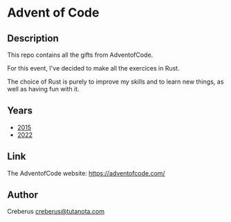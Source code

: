 # Advent of Code

## Description

This repo contains all the gifts from AdventofCode.

For this event, I've decided to make all the exercices in Rust.

The choice of Rust is purely to improve my skills and to learn new things, as well as having fun with it.

## Years

- [2015](aoc-2015/)
- [2022](aoc-2022/)

## Link

The AdventofCode website: <https://adventofcode.com/>

## Author

Creberus <creberus@tutanota.com>
